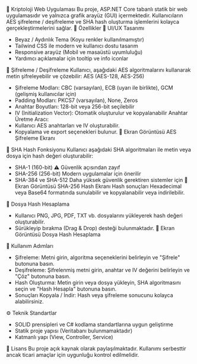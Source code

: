 🔐 Kriptoloji Web Uygulaması
Bu proje, ASP.NET Core tabanlı statik bir web uygulamasıdır ve yalnızca grafik arayüz (GUI) içermektedir. Kullanıcıların AES şifreleme / deşifreleme ve SHA hash oluşturma işlemlerini kolayca gerçekleştirmelerini sağlar.
📌 Özellikler
🎨 UI/UX Tasarımı
- Beyaz / Aydınlık Tema (Koyu renkler kullanılmamıştır)
- Tailwind CSS ile modern ve kullanıcı dostu tasarım
- Responsive arayüz (Mobil ve masaüstü uyumluluğu)
- Yardımcı açıklamalar için tooltip ve info iconlar

🔑 Şifreleme / Deşifreleme
Kullanıcı, aşağıdaki AES algoritmalarını kullanarak metin şifreleyebilir ve çözebilir:
AES (AES-128, AES-256)
- Şifreleme Modları: CBC (varsayılan), ECB (uyarı ile birlikte), GCM (gelişmiş kullanıcılar için)
- Padding Modları: PKCS7 (varsayılan), None, Zeros
- Anahtar Boyutları: 128-bit veya 256-bit seçilebilir
- IV (Initialization Vector): Otomatik oluşturulur ve kopyalanabilir
Anahtar Üretme Aracı:
- Kullanıcı AES anahtarları ve IV oluşturabilir.
- Kopyalama ve export seçenekleri bulunur.
📸 Ekran Görüntüsü AES Şifreleme Ekranı

🧾 SHA Hash Fonksiyonu
Kullanıcı aşağıdaki SHA algoritmaları ile metin veya dosya için hash değeri oluşturabilir:
- SHA-1 (160-bit) ⚠️ Güvenlik açısından zayıf
- SHA-256 (256-bit) Modern uygulamalar için önerilir
- SHA-384 ve SHA-512 Daha yüksek güvenlik gerektiren sistemler için
📸 Ekran Görüntüsü SHA-256 Hash Ekranı
Hash sonuçları Hexadecimal veya Base64 formatında sunulabilir ve kopyalanabilir veya indirilebilir.

📂 Dosya Hash Hesaplama
- Kullanıcı PNG, JPG, PDF, TXT vb. dosyalarını yükleyerek hash değeri oluşturabilir.
- Sürükleyip bırakma (Drag & Drop) desteği bulunmaktadır.
📸 Ekran Görüntüsü Dosya Hash Hesaplama

📖 Kullanım Adımları
- Şifreleme: Metni girin, algoritma seçeneklerini belirleyin ve "Şifrele" butonuna basın.
- Deşifreleme: Şifrelenmiş metni girin, anahtar ve IV değerini belirleyin ve "Çöz" butonuna basın.
- Hash Oluşturma: Metin girin veya dosya yükleyin, SHA algoritmasını seçin ve "Hash Hesapla" butonuna basın.
- Sonuçları Kopyala / İndir: Hash veya şifreleme sonucunu kolayca alabilirsiniz.

⚙️ Teknik Standartlar
- SOLID prensipleri ve C# kodlama standartlarına uygun geliştirme
- Statik proje yapısı (Veritabanı bulunmamaktadır)
- Katmanlı yapı (View, Controller, Service)

📜 Lisans
Bu proje açık kaynak olarak paylaşılmaktadır. Kullanımı serbesttir ancak ticari amaçlar için uygunluğu kontrol edilmelidir.
